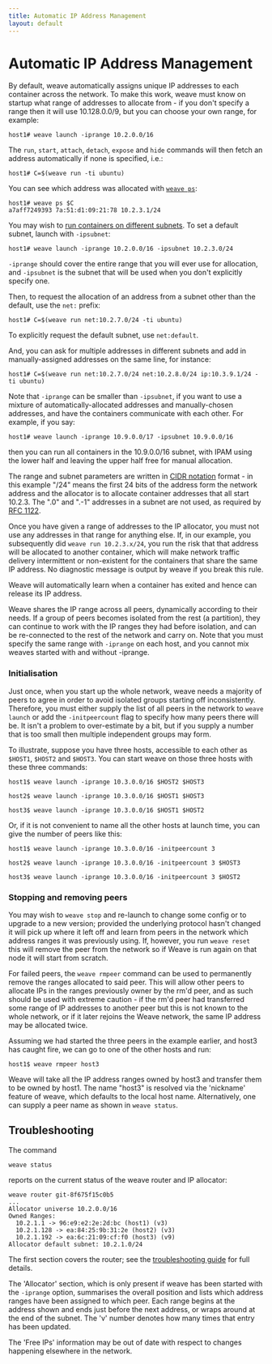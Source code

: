 ```yaml
---
title: Automatic IP Address Management
layout: default
---
```


# Automatic IP Address Management

By default, weave automatically assigns unique IP addresses to each
container across the network. To make this work, weave must know on
startup what range of addresses to allocate from - if you don't
specify a range then it will use 10.128.0.0/9, but you can choose your
own range, for example:

    host1# weave launch -iprange 10.2.0.0/16

The `run`, `start`, `attach`, `detach`, `expose` and `hide` commands
will then fetch an address automatically if none is specified, i.e.:

    host1# C=$(weave run -ti ubuntu)

You can see which address was allocated with
[`weave ps`](troubleshooting.html#list-attached-containers):

    host1# weave ps $C
    a7aff7249393 7a:51:d1:09:21:78 10.2.3.1/24

You may wish to [run containers on different
subnets](features.html#application-isolation). To set a default
subnet, launch with `-ipsubnet`:

    host1# weave launch -iprange 10.2.0.0/16 -ipsubnet 10.2.3.0/24

`-iprange` should cover the entire range that you will ever use for
allocation, and `-ipsubnet` is the subnet that will be used when
you don't explicitly specify one.

Then, to request the allocation of an address from a subnet other than
the default, use the `net:` prefix:

    host1# C=$(weave run net:10.2.7.0/24 -ti ubuntu)

To explicitly request the default subnet, use `net:default`.

And, you can ask for multiple addresses in different subnets and add
in manually-assigned addresses on the same line, for instance:

    host1# C=$(weave run net:10.2.7.0/24 net:10.2.8.0/24 ip:10.3.9.1/24 -ti ubuntu)

Note that `-iprange` can be smaller than `-ipsubnet`, if you want to
use a mixture of automatically-allocated addresses and manually-chosen
addresses, and have the containers communicate with each other. For
example, if you say:

    host1# weave launch -iprange 10.9.0.0/17 -ipsubnet 10.9.0.0/16

then you can run all containers in the 10.9.0.0/16 subnet, with IPAM
using the lower half and leaving the upper half free for manual
allocation.

The range and subnet parameters are written in [CIDR
notation](http://en.wikipedia.org/wiki/Classless_Inter-Domain_Routing)
format - in this example "/24" means the first 24 bits of the address
form the network address and the allocator is to allocate container
addresses that all start 10.2.3. The ".0" and ".-1" addresses in a
subnet are not used, as required by [RFC
1122](https://tools.ietf.org/html/rfc1122#page-29).

Once you have given a range of addresses to the IP allocator, you must
not use any addresses in that range for anything else.  If, in our
example, you subsequently did `weave run 10.2.3.x/24`, you run the
risk that that address will be allocated to another container, which
will make network traffic delivery intermittent or non-existent for
the containers that share the same IP address. No diagnostic message
is output by weave if you break this rule.

Weave will automatically learn when a container has exited
and hence can release its IP address.

Weave shares the IP range across all peers, dynamically according to
their needs.  If a group of peers becomes isolated from the rest (a
partition), they can continue to work with the IP ranges they had
before isolation, and can be re-connected to the rest of the network
and carry on. Note that you must specify the same range with
`-iprange` on each host, and you cannot mix weaves started with and
without -iprange.

### Initialisation

Just once, when you start up the whole network, weave needs a majority
of peers to agree in order to avoid isolated groups starting off
inconsistently. Therefore, you must either supply the list of all
peers in the network to `weave launch` or add the `-initpeercount`
flag to specify how many peers there will be.  It isn't a problem to
over-estimate by a bit, but if you supply a number that is too small
then multiple independent groups may form.

To illustrate, suppose you have three hosts, accessible to each other
as `$HOST1`, `$HOST2` and `$HOST3`. You can start weave on those three
hosts with these three commands:

    host1$ weave launch -iprange 10.3.0.0/16 $HOST2 $HOST3

    host2$ weave launch -iprange 10.3.0.0/16 $HOST1 $HOST3

    host3$ weave launch -iprange 10.3.0.0/16 $HOST1 $HOST2

Or, if it is not convenient to name all the other hosts at launch
time, you can give the number of peers like this:

    host1$ weave launch -iprange 10.3.0.0/16 -initpeercount 3

    host2$ weave launch -iprange 10.3.0.0/16 -initpeercount 3 $HOST3

    host3$ weave launch -iprange 10.3.0.0/16 -initpeercount 3 $HOST2

### Stopping and removing peers

You may wish to `weave stop` and re-launch to change some config or to
upgrade to a new version; provided the underlying protocol hasn't
changed it will pick up where it left off and learn from peers in the
network which address ranges it was previously using. If, however, you
run `weave reset` this will remove the peer from the network so
if Weave is run again on that node it will start from scratch.

For failed peers, the `weave rmpeer` command can be used to
permanently remove the ranges allocated to said peer.  This will allow
other peers to allocate IPs in the ranges previously owner by the rm'd
peer, and as such should be used with extreme caution - if the rm'd
peer had transferred some range of IP addresses to another peer but
this is not known to the whole network, or if it later rejoins
the Weave network, the same IP address may be allocated twice.

Assuming we had started the three peers in the example earlier, and
host3 has caught fire, we can go to one of the other hosts and run:

    host1$ weave rmpeer host3

Weave will take all the IP address ranges owned by host3 and transfer
them to be owned by host1. The name "host3" is resolved via the
'nickname' feature of weave, which defaults to the local host
name. Alternatively, one can supply a peer name as shown in `weave
status`.

## <a name="troubleshooting"></a>Troubleshooting

The command

    weave status

reports on the current status of the weave router and IP allocator:

````
weave router git-8f675f15c0b5
...
Allocator universe 10.2.0.0/16
Owned Ranges:
  10.2.1.1 -> 96:e9:e2:2e:2d:bc (host1) (v3)
  10.2.1.128 -> ea:84:25:9b:31:2e (host2) (v3)
  10.2.1.192 -> ea:6c:21:09:cf:f0 (host3) (v9)
Allocator default subnet: 10.2.1.0/24
````

The first section covers the router; see the [troubleshooting
guide](troubleshooting.html#status-report) for full details.

The 'Allocator' section, which is only present if weave has been
started with the `-iprange` option, summarises the overall position and
lists which address ranges have been assigned to which peer. Each
range begins at the address shown and ends just before the next
address, or wraps around at the end of the subnet. The 'v' number
denotes how many times that entry has been updated.

The 'Free IPs' information may be out of date with respect to changes
happening elsewhere in the network.
